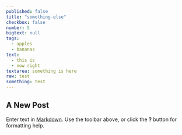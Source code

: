 ```yaml
---
published: false
title: "something-else"
checkbox: false
number: 5
bigtext: null
tags: 
  - apples
  - bananas
text: 
  - this is
  - now right
textarea: something is here
raw: test
something: test
---
```





## A New Post

Enter text in [Markdown](http://daringfireball.net/projects/markdown/). Use the toolbar above, or click the **?** button for formatting help.
